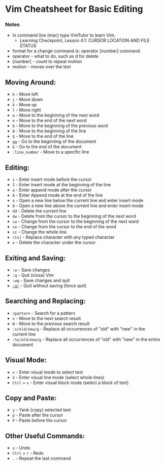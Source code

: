 # Vim Cheatsheet for Basic Editing
### Notes
- In command line (mac) type VimTutor to learn Vim.
    - Learning Checkpoint, Lesson 4.1: CURSOR LOCATION AND FILE STATUS
- format for a change command is:
    operator \[number\] command
- operator - what to do, such as d for delete
- \[number\] - count to repeat motion
- motion - moves over the text

## Moving Around:
- `h` - Move left
- `j` - Move down
- `k` - Move up
- `l` - Move right
- `w` - Move to the beginning of the next word
- `e` - Move to the end of the next word
- `b` - Move to the beginning of the previous word
- `0` - Move to the beginning of the line
- `$` - Move to the end of the line
- `gg` - Go to the beginning of the document
- `G` - Go to the end of the document
- `:line_number` - Move to a specific line

## Editing:
- `i` - Enter insert mode before the cursor
- `I` - Enter insert mode at the beginning of the line
- `a` - Enter append mode after the cursor
- `A` - Enter Append mode at the end of the line
- `o` - Open a new line below the current line and enter insert mode
- `O` - Open a new line above the current line and enter insert mode
- `dd` - Delete the current line
- `dw` - Delete from the cursor to the beginning of the next word
- `cw` - Change from the cursor to the beginning of the next word
- `ce` - Change from the cursor to the end of the word
- `cc` - Change the whole line
- `r[x]` - Replace character with any typed character
- `x` - Delete the character under the cursor

## Exiting and Saving:
- `:w` - Save changes
- `:q` - Quit (close) Vim
- `:wq` - Save changes and quit
- [`:q!`](#) - Quit without saving (force quit)

## Searching and Replacing:
- `/pattern` - Search for a pattern
- `n` - Move to the next search result
- `N` - Move to the previous search result
- `:s/old/new/g` - Replace all occurrences of "old" with "new" in the current line
- `:%s/old/new/g` - Replace all occurrences of "old" with "new" in the entire document

## Visual Mode:
- `v` - Enter visual mode to select text
- `V` - Enter visual line mode (select whole lines)
- `Ctrl` + `v` - Enter visual block mode (select a block of text)

## Copy and Paste:
- `y` - Yank (copy) selected text
- `p` - Paste after the cursor
- `P` - Paste before the cursor

## Other Useful Commands:
- `u` - Undo
- `Ctrl` + `r` - Redo
- `.` - Repeat the last command
